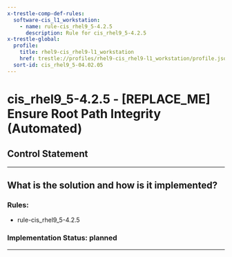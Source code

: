 ```yaml
---
x-trestle-comp-def-rules:
  software-cis_l1_workstation:
    - name: rule-cis_rhel9_5-4.2.5
      description: Rule for cis_rhel9_5-4.2.5
x-trestle-global:
  profile:
    title: rhel9-cis_rhel9-l1_workstation
    href: trestle://profiles/rhel9-cis_rhel9-l1_workstation/profile.json
  sort-id: cis_rhel9_5-04.02.05
---
```


# cis_rhel9_5-4.2.5 - \[REPLACE_ME\] Ensure Root Path Integrity (Automated)

## Control Statement

______________________________________________________________________

## What is the solution and how is it implemented?

<!-- For implementation status enter one of: implemented, partial, planned, alternative, not-applicable -->

<!-- Note that the list of rules under ### Rules: is read-only and changes will not be captured after assembly to JSON -->

<!-- Add control implementation description here for control: cis_rhel9_5-4.2.5 -->

### Rules:

  - rule-cis_rhel9_5-4.2.5

### Implementation Status: planned

______________________________________________________________________
